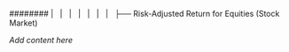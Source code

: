######## |   |   |   |   |   |   |   ├── Risk-Adjusted Return for Equities (Stock Market)

*Add content here*